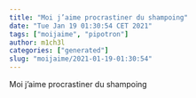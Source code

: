```yaml
---
title: "Moi j’aime procrastiner du shampoing"
date: "Tue Jan 19 01:30:54 CET 2021"
tags: ["moijaime", "pipotron"]
author: m1ch3l
categories: ["generated"]
slug: "moijaime/2021-01-19-01:30:54"
---
```


Moi j’aime procrastiner du shampoing
